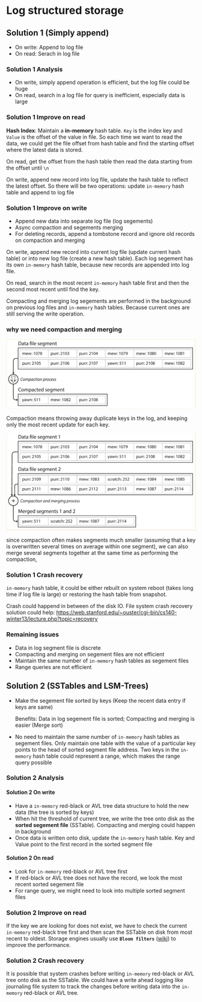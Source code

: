 # Log structured storage

## Solution 1 (Simply append)

- On write: Append to log file
- On read: Serach in log file

### Solution 1 Analysis

- On write, simply append operation is efficient, but the log file could be huge
- On read, search in a log file for query is inefficient, especially data is large

### Solution 1 Improve on read

**Hash Index**: Maintain a **in-memory** hash table. `Key` is the index key and `Value` is the offset of the value in
file. So each time we want to read the data, we could get the file offset from hash table and find the starting offset
where the latest data is stored.

On read, get the offset from the hash table then read the data starting from the offset until `\n`

On write, append new record into log file, update the hash table to reflect the latest offset. So there will be two
operations: update `in-memory` hash table and append to log file

### Solution 1 Improve on write

- Append new data into separate log file (log segements)
- Async compaction and segements merging
- For deleting records, append a tombstone record and ignore old records on compaction and merging

On write, append new record into current log file (update current hash table) or into new log file
(create a new hash table). Each log segement has its own `in-memory` hash table, because new records are appended into
log file.

On read, search in the most recent `in-memory` hash table first and then the second most recent until find the key.

Compacting and merging log segements are performed in the background on previous log files and `in-memory` hash tables.
Because current ones are still serving the write operation.

### why we need compaction and merging

![data-file-compaction](resources/data-file-compaction.png)

Compaction means throwing away duplicate keys in the log, and keeping only the most recent update for each key.

![data-file-merging](resources/data-file-merging.png)

since compaction often makes segments much smaller (assuming that a key is overwritten several times on average within
one segment), we can also merge several segments together at the same time as performing the compaction,

### Solution 1 Crash recovery

`in-memory` hash table, it could be either rebuilt on system reboot (takes long time if log file is large) or restoring
the hash table from snapshot.

Crash could happend in between of the disk IO. File system crash recovery solution could help: <https://web.stanford.edu/~ouster/cgi-bin/cs140-winter13/lecture.php?topic=recovery>

### Remaining issues

- Data in log segment file is discrete
- Compacting and merging on segement files are not efficient
- Maintain the same number of `in-memory` hash tables as segement files
- Range queries are not efficient

## Solution 2 (SSTables and LSM-Trees)

- Make the segement file sorted by keys (Keep the recent data entry if keys are same)

  Benefits: Data in log segement file is sorted; Compacting and merging is easier (Merge sort)

- No need to maintain the same number of `in-memory` hash tables as segement files. Only maintain one table with the
  value of a particular key points to the head of sorted segment file address. Two keys in the `in-memory` hash table
  could represent a range, which makes the range query possible

### Solution 2 Analysis

#### Solution 2 On write

- Have a `in-memory` red-black or AVL tree data structure to hold the new data (the tree is sorted by keys)
- When hit the threshold of current tree, we write the tree onto disk as the **sorted segement file** (SSTable).
  Compacting and merging could happen in background
- Once data is written onto disk, update the `in-memory` hash table. Key and Value point to the first record in the sorted
  segment file

#### Solution 2 On read

- Look for `in-memory` red-black or AVL tree first
- If red-black or AVL tree does not have the record, we look the most recent sorted segement file
- For range query, we might need to look into multiple sorted segment files

### Solution 2 Improve on read

If the key we are looking for does not exist, we have to check the current `in-memory` red-black tree first and then
scan the SSTable on disk from most recent to oldest. Storage engines usually use
**`Bloom filters`** ([wiki](https://en.wikipedia.org/wiki/Bloom_filter)) to improve the performance.

### Solution 2 Crash recovery

It is possible that system crashes before writing `in-memory` red-black or AVL tree onto disk as the SSTable. We could
have a write ahead logging like journaling file system to track the changes before writing data into the `in-memory`
red-black or AVL tree.